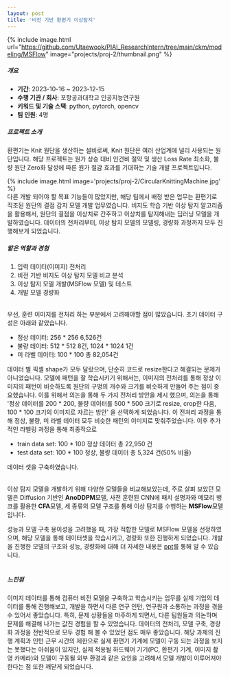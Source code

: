 ```yaml
---
layout: post
title: '비전 기반 환편기 이상탐지'
---
```


{% include image.html url="https://github.com/Utaewook/PIAI_ResearchIntern/tree/main/ckm/modeling/MSFlow" image="projects/proj-2/thumbnail.png" %}

##### 개요
- **기간**: 2023-10-16 ~ 2023-12-15
- **수행 기관 / 회사**: 포항공과대학교 인공지능연구원
- **키워드 및 기술 스택**: python, pytorch, opencv
- **팀 인원**: 4명


##### 프로젝트 소개<br>
환편기는 Knit 원단을 생산하는 설비로써, Knit 원단은 여러 산업계에 널리 사용되는 원단입니다. 해당 프로젝트는 원가 상승 대비 인건비 절약 및 생산 Loss Rate 최소화, 불량 원단 Zero화 달성에 따른 원가 절감 효과를 기대하는 기술 개발 프로젝트입니다.

{% include image.html image='projects/proj-2/CircularKnittingMachine.jpg' %}<br>
다른 개발 되어야 할 목표 기능들이 많았지만, 해당 팀에서 배정 받은 업무는 환편기로 직조된 원단의 결점 감지 모델 개발 업무였습니다. 비지도 학습 기반 이상 탐지 알고리즘을 활용해서, 원단의 결점을 이상치로 간주하고 이상치를 탐지해내는 딥러닝 모델을 개발하였습니다. 데이터의 전처리부터, 이상 탐지 모델의 모델링, 경량화 과정까지 모두 진행해보게 되었습니다.

        

##### 맡은 역할과 경험<br>
  1. 입력 데이터(이미지) 전처리
  2. 비전 기반 비지도 이상 탐지 모델 비교 분석
  3. 이상 탐지 모델 개발(MSFlow 모델) 및 테스트
  4. 개발 모델 경량화<br><br>

  우선, 훈련 이미지를 전처리 하는 부분에서 고려해야할 점이 많았습니다. 초기 데이터 구성은 아래와 같았습니다.<br>

  - 정상 데이터: 256 * 256 6,526건
  - 불량 데이터: 512 * 512 8건, 1024 * 1024 1건
  - 미 라벨 데이터: 100 * 100 총 82,054건<br>
  
  데이터 별 픽셀 shape가 모두 달랐으며, 단순히 코드로 resize한다고 해결되는 문제가 아니었습니다. 모델에 패턴을 잘 학습시키기 위해서는, 이미지의 전처리를 통해 정상 이미지의 패턴이 비슷하도록 원단의 구멍의 개수와 크기를 비슷하게 만들어 주는 점이 중요했습니다. 이를 위해서 의논을 통해 두 가지 전처리 방안을 제시 했으며, 의논을 통해 '정상 데이터를 200 * 200, 불량 데이터를 500 * 500 크기로 resize, crop한 다음, 100 * 100 크기의 이미지로 자르는 방안' 을 선택하게 되었습니다. 이 전처리 과정을 통해 정상, 불량, 미 라벨 데이터 모두 비슷한 패턴의 이미지로 맞춰주었습니다. 이후 추가적인 라벨링 과정을 통해 최종적으로<br>

  - train data set: 100 * 100 정상 데이터 총 22,950 건
  - test data set: 100 * 100 정상, 불량 데이터 총 5,324 건(50% 비율)<br>

  데이터 셋을 구축하였습니다.<br><br>

  이상 탐지 모델을 개발하기 위해 다양한 모델들을 비교해보았는데, 주로 살펴 보았던 모델은 Diffusion 기반인 **AnoDDPM**모델, 사전 훈련된 CNN에 패치 설명자와 메모리 뱅크를 활용한 **CFA**모델, 세 종류의 모델 구조를 통해 이상 탐지를 수행하는 **MSFlow**모델 입니다.

  성능과 모델 구축 용이성을 고려했을 때, 가장 적합한 모델로 MSFlow 모델을 선정하였으며, 해당 모델을 통해 데이터셋을 학습시키고, 경량화 또한 진행하게 되었습니다. 개발을 진행한 모델의 구조와 성능, 경량화에 대해 더 자세한 내용은 [ppt](https://github.com/Utaewook/Utaewook.github.io/blob/gh-pages/assets/img/projects/proj-2/ppt_file.pdf)를 통해 알 수 있습니다.<br><br>



##### 느낀점<br>
  이미지 데이터를 통해 컴퓨터 비전 모델을 구축하고 학습시키는 업무를 실제 기업의 데이터를 통해 진행해보고, 개발을 하면서 다른 연구 인턴, 연구원과 소통하는 과정을 겪을수 있어서 좋았습니다. 특히, 문제 상황들을 마주하게 되면서, 다른 팀원들과 의논하며 문제를 해결해 나가는 값진 경험을 할 수 있었습니다. 데이터의 전처리, 모델 구축, 경량화 과정을 전반적으로 모두 경험 해 볼 수 있었던 점도 매우 좋았습니다. 해당 과제의 진행 계획과 인턴 근무 시간의 제한으로 실제 환편기 기계에 모델이 구동 되는 과정을 보지는 못했다는 아쉬움이 있지만, 실제 적용될 하드웨어 기기(PC, 환편기 기계, 이미지 촬영 카메라)와 모델이 구동될 외부 환경과 같은 요인을 고려해서 모델 개발이 이루어져야 한다는 점 또한 깨닫게 되었습니다.
